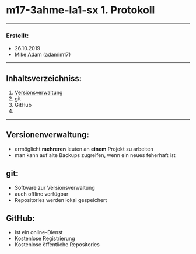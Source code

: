 # m17-3ahme-la1-sx 1. Protokoll 
-----------------------------
### Erstellt:
  * 26.10.2019
  * Mike Adam (adamim17)
-----------------------------
  
 ## Inhaltsverzeichniss:
 1) [Versionsverwaltung](#versionenverwaltung)
 2) git
 3) GitHub
 4)
-----------------------------
 ## Versionenverwaltung:
 * ermöglicht **mehreren** leuten an **einem** Projekt zu arbeiten
 * man kann auf alte Backups zugreifen, wenn ein neues feherhaft ist
 
 ## git:
 * Software zur Versionsverwaltung
 * auch offline verfügbar
 * Repositories werden lokal gespeichert
 
 ## GitHub:
 * ist ein online-Dienst 
 * Kostenlose Registrierung 
 * Kostenlose öffentliche Repositories
